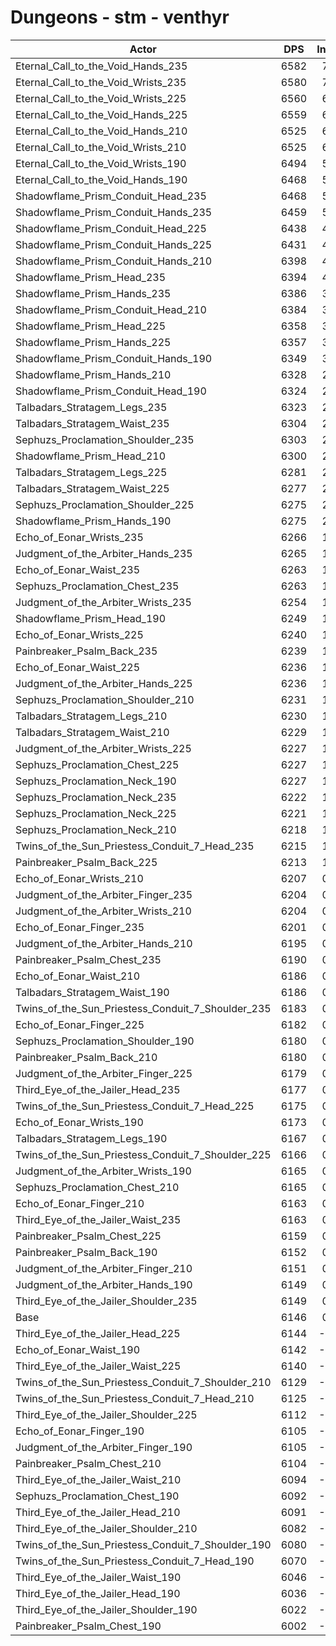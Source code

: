# Dungeons - stm - venthyr
| Actor | DPS | Increase |
|---|:---:|:---:|
|Eternal_Call_to_the_Void_Hands_235|6582|7.09%|
|Eternal_Call_to_the_Void_Wrists_235|6580|7.06%|
|Eternal_Call_to_the_Void_Wrists_225|6560|6.74%|
|Eternal_Call_to_the_Void_Hands_225|6559|6.72%|
|Eternal_Call_to_the_Void_Hands_210|6525|6.17%|
|Eternal_Call_to_the_Void_Wrists_210|6525|6.17%|
|Eternal_Call_to_the_Void_Wrists_190|6494|5.66%|
|Eternal_Call_to_the_Void_Hands_190|6468|5.24%|
|Shadowflame_Prism_Conduit_Head_235|6468|5.24%|
|Shadowflame_Prism_Conduit_Hands_235|6459|5.09%|
|Shadowflame_Prism_Conduit_Head_225|6438|4.75%|
|Shadowflame_Prism_Conduit_Hands_225|6431|4.64%|
|Shadowflame_Prism_Conduit_Hands_210|6398|4.10%|
|Shadowflame_Prism_Head_235|6394|4.04%|
|Shadowflame_Prism_Hands_235|6386|3.90%|
|Shadowflame_Prism_Conduit_Head_210|6384|3.87%|
|Shadowflame_Prism_Head_225|6358|3.45%|
|Shadowflame_Prism_Hands_225|6357|3.43%|
|Shadowflame_Prism_Conduit_Hands_190|6349|3.30%|
|Shadowflame_Prism_Hands_210|6328|2.96%|
|Shadowflame_Prism_Conduit_Head_190|6324|2.90%|
|Talbadars_Stratagem_Legs_235|6323|2.88%|
|Talbadars_Stratagem_Waist_235|6304|2.57%|
|Sephuzs_Proclamation_Shoulder_235|6303|2.55%|
|Shadowflame_Prism_Head_210|6300|2.51%|
|Talbadars_Stratagem_Legs_225|6281|2.20%|
|Talbadars_Stratagem_Waist_225|6277|2.13%|
|Sephuzs_Proclamation_Shoulder_225|6275|2.10%|
|Shadowflame_Prism_Hands_190|6275|2.10%|
|Echo_of_Eonar_Wrists_235|6266|1.95%|
|Judgment_of_the_Arbiter_Hands_235|6265|1.94%|
|Echo_of_Eonar_Waist_235|6263|1.90%|
|Sephuzs_Proclamation_Chest_235|6263|1.90%|
|Judgment_of_the_Arbiter_Wrists_235|6254|1.76%|
|Shadowflame_Prism_Head_190|6249|1.68%|
|Echo_of_Eonar_Wrists_225|6240|1.53%|
|Painbreaker_Psalm_Back_235|6239|1.51%|
|Echo_of_Eonar_Waist_225|6236|1.46%|
|Judgment_of_the_Arbiter_Hands_225|6236|1.46%|
|Sephuzs_Proclamation_Shoulder_210|6231|1.38%|
|Talbadars_Stratagem_Legs_210|6230|1.37%|
|Talbadars_Stratagem_Waist_210|6229|1.35%|
|Judgment_of_the_Arbiter_Wrists_225|6227|1.32%|
|Sephuzs_Proclamation_Chest_225|6227|1.32%|
|Sephuzs_Proclamation_Neck_190|6227|1.32%|
|Sephuzs_Proclamation_Neck_235|6222|1.24%|
|Sephuzs_Proclamation_Neck_225|6221|1.22%|
|Sephuzs_Proclamation_Neck_210|6218|1.17%|
|Twins_of_the_Sun_Priestess_Conduit_7_Head_235|6215|1.12%|
|Painbreaker_Psalm_Back_225|6213|1.09%|
|Echo_of_Eonar_Wrists_210|6207|0.99%|
|Judgment_of_the_Arbiter_Finger_235|6204|0.94%|
|Judgment_of_the_Arbiter_Wrists_210|6204|0.94%|
|Echo_of_Eonar_Finger_235|6201|0.89%|
|Judgment_of_the_Arbiter_Hands_210|6195|0.80%|
|Painbreaker_Psalm_Chest_235|6190|0.72%|
|Echo_of_Eonar_Waist_210|6186|0.65%|
|Talbadars_Stratagem_Waist_190|6186|0.65%|
|Twins_of_the_Sun_Priestess_Conduit_7_Shoulder_235|6183|0.60%|
|Echo_of_Eonar_Finger_225|6182|0.59%|
|Sephuzs_Proclamation_Shoulder_190|6180|0.55%|
|Painbreaker_Psalm_Back_210|6180|0.55%|
|Judgment_of_the_Arbiter_Finger_225|6179|0.54%|
|Third_Eye_of_the_Jailer_Head_235|6177|0.50%|
|Twins_of_the_Sun_Priestess_Conduit_7_Head_225|6175|0.47%|
|Echo_of_Eonar_Wrists_190|6173|0.44%|
|Talbadars_Stratagem_Legs_190|6167|0.34%|
|Twins_of_the_Sun_Priestess_Conduit_7_Shoulder_225|6166|0.33%|
|Judgment_of_the_Arbiter_Wrists_190|6165|0.31%|
|Sephuzs_Proclamation_Chest_210|6165|0.31%|
|Echo_of_Eonar_Finger_210|6163|0.28%|
|Third_Eye_of_the_Jailer_Waist_235|6163|0.28%|
|Painbreaker_Psalm_Chest_225|6159|0.21%|
|Painbreaker_Psalm_Back_190|6152|0.10%|
|Judgment_of_the_Arbiter_Finger_210|6151|0.08%|
|Judgment_of_the_Arbiter_Hands_190|6149|0.05%|
|Third_Eye_of_the_Jailer_Shoulder_235|6149|0.05%|
|Base|6146|0.00%|
|Third_Eye_of_the_Jailer_Head_225|6144|-0.03%|
|Echo_of_Eonar_Waist_190|6142|-0.07%|
|Third_Eye_of_the_Jailer_Waist_225|6140|-0.10%|
|Twins_of_the_Sun_Priestess_Conduit_7_Shoulder_210|6129|-0.28%|
|Twins_of_the_Sun_Priestess_Conduit_7_Head_210|6125|-0.34%|
|Third_Eye_of_the_Jailer_Shoulder_225|6112|-0.55%|
|Echo_of_Eonar_Finger_190|6105|-0.67%|
|Judgment_of_the_Arbiter_Finger_190|6105|-0.67%|
|Painbreaker_Psalm_Chest_210|6104|-0.68%|
|Third_Eye_of_the_Jailer_Waist_210|6094|-0.85%|
|Sephuzs_Proclamation_Chest_190|6092|-0.88%|
|Third_Eye_of_the_Jailer_Head_210|6091|-0.89%|
|Third_Eye_of_the_Jailer_Shoulder_210|6082|-1.04%|
|Twins_of_the_Sun_Priestess_Conduit_7_Shoulder_190|6080|-1.07%|
|Twins_of_the_Sun_Priestess_Conduit_7_Head_190|6070|-1.24%|
|Third_Eye_of_the_Jailer_Waist_190|6046|-1.63%|
|Third_Eye_of_the_Jailer_Head_190|6036|-1.79%|
|Third_Eye_of_the_Jailer_Shoulder_190|6022|-2.02%|
|Painbreaker_Psalm_Chest_190|6002|-2.34%|
